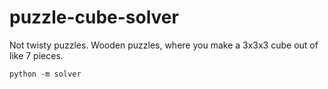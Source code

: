 # puzzle-cube-solver
Not twisty puzzles. Wooden puzzles, where you make a 3x3x3 cube out of like 7 pieces.

```
python -m solver
```
